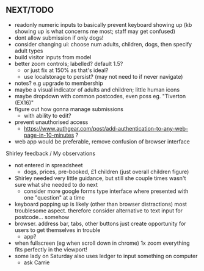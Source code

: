 NEXT/TODO
-
- readonly numeric inputs to basically prevent keyboard showing up (kb showing up is what concerns me most; staff may get confused)
- dont allow submission if only dogs!
- consider changing ui: choose num adults, children, dogs, then specify adult types
- build visitor inputs from model
- better zoom controls; labelled? default 1.5?
  - or just fix at 150% as that's ideal?
  - use localstorage to persist? (may not need to if never navigate)
- notes? e.g upgrade to membership
- maybe a visual indicator of adults and children; little human icons
- maybe dropdown with common postcodes, even poss eg. "Tiverton (EX16)"
- figure out how gonna manage submissions
  - with ability to edit?
- prevent unauthorised access
  - https://www.authgear.com/post/add-authentication-to-any-web-page-in-10-minutes ?
- web app would be preferable, remove confusion of browser interface

Shirley feedback / My observations
- not entered in spreadsheet
  - dogs, prices, pre-booked, £1 children (just overall children figure)
- Shirley needed very little guidance, but still she couple times wasn't sure what she needed to do next
  - consider more google forms type interface where presented with one "question" at a time
- keyboard popping up is likely (other than browser distractions) most troublesome aspect. therefore consider alternative to text input for postcode... somehow
- browser. address bar, tabs, other buttons just create opportunity for users to get themselves in trouble
  - app?
- when fullscreen (eg when scroll down in chrome) 1x zoom everything fits perfectly in the viewport!
- some lady on Saturday also uses ledger to input something on computer
  - ask Carrie
